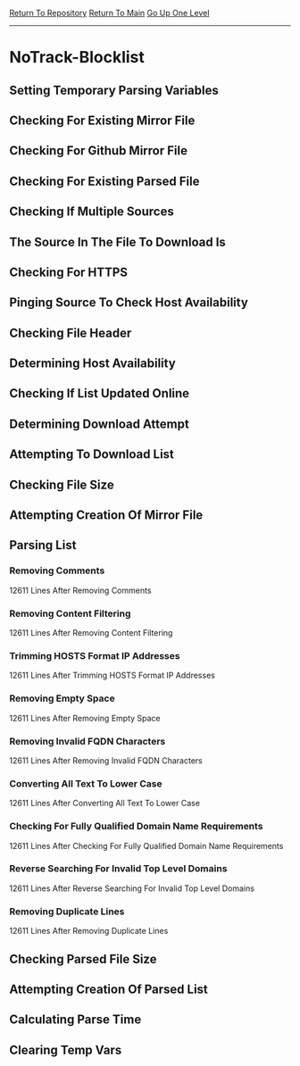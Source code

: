 [Return To Repository](https://github.com/deathbybandaid/piholeparser/)
[Return To Main](https://github.com/deathbybandaid/piholeparser/blob/master/RecentRunLogs/Mainlog.md)
[Go Up One Level](https://github.com/deathbybandaid/piholeparser/blob/master/RecentRunLogs/TopLevelScripts/30-Processing-External-Blacklists.md)
____________________________________
# NoTrack-Blocklist
## Setting Temporary Parsing Variables
## Checking For Existing Mirror File
## Checking For Github Mirror File
## Checking For Existing Parsed File
## Checking If Multiple Sources
## The Source In The File To Download Is
## Checking For HTTPS
## Pinging Source To Check Host Availability
## Checking File Header
## Determining Host Availability
## Checking If List Updated Online
## Determining Download Attempt
## Attempting To Download List
## Checking File Size
## Attempting Creation Of Mirror File
## Parsing List
### Removing Comments
12611 Lines After Removing Comments
### Removing Content Filtering
12611 Lines After Removing Content Filtering
### Trimming HOSTS Format IP Addresses
12611 Lines After Trimming HOSTS Format IP Addresses
### Removing Empty Space
12611 Lines After Removing Empty Space
### Removing Invalid FQDN Characters
12611 Lines After Removing Invalid FQDN Characters
### Converting All Text To Lower Case
12611 Lines After Converting All Text To Lower Case
### Checking For Fully Qualified Domain Name Requirements
12611 Lines After Checking For Fully Qualified Domain Name Requirements
### Reverse Searching For Invalid Top Level Domains
12611 Lines After Reverse Searching For Invalid Top Level Domains
### Removing Duplicate Lines
12611 Lines After Removing Duplicate Lines
## Checking Parsed File Size
## Attempting Creation Of Parsed List
## Calculating Parse Time
## Clearing Temp Vars
